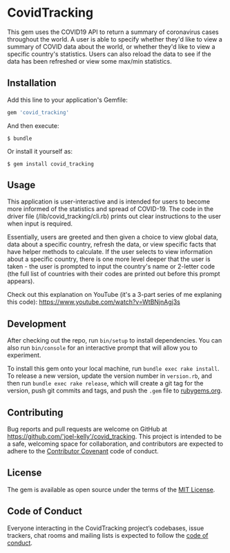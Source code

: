 # CovidTracking

This gem uses the COVID19 API to return a summary of coronavirus cases throughout the world. A user is able to specify whether they'd like to view a summary of COVID data about the world, or whether they'd like to view a specific country's statistics. Users can also reload the data to see if the data has been refreshed or view some max/min statistics. 

## Installation

Add this line to your application's Gemfile:

```ruby
gem 'covid_tracking'
```

And then execute:

    $ bundle

Or install it yourself as:

    $ gem install covid_tracking

## Usage

This application is user-interactive and is intended for users to become more informed of the statistics and spread of COVID-19. The code in the driver file (/lib/covid_tracking/cli.rb) prints out clear instructions to the user when input is required. 

Essentially, users are greeted and then given a choice to view global data, data about a specific country, refresh the data, or view specific facts that have helper methods to calculate. If the user selects to view information about a specific country, there is one more level deeper that the user is taken - the user is prompted to input the country's name or 2-letter code (the full list of countries with their codes are printed out before this prompt appears). 

Check out this explanation on YouTube (it's a 3-part series of me explaning this code): https://www.youtube.com/watch?v=WtBNjnAgj3s

## Development

After checking out the repo, run `bin/setup` to install dependencies. You can also run `bin/console` for an interactive prompt that will allow you to experiment.

To install this gem onto your local machine, run `bundle exec rake install`. To release a new version, update the version number in `version.rb`, and then run `bundle exec rake release`, which will create a git tag for the version, push git commits and tags, and push the `.gem` file to [rubygems.org](https://rubygems.org).

## Contributing

Bug reports and pull requests are welcome on GitHub at https://github.com/'joel-kelly'/covid_tracking. This project is intended to be a safe, welcoming space for collaboration, and contributors are expected to adhere to the [Contributor Covenant](http://contributor-covenant.org) code of conduct.

## License

The gem is available as open source under the terms of the [MIT License](https://opensource.org/licenses/MIT).

## Code of Conduct

Everyone interacting in the CovidTracking project’s codebases, issue trackers, chat rooms and mailing lists is expected to follow the [code of conduct](https://github.com/'joel-kelly'/covid_tracking/blob/master/CODE_OF_CONDUCT.md).

